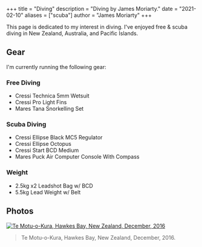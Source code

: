 +++
title = "Diving"
description = "Diving by James Moriarty."
date = "2021-02-10"
aliases = ["scuba"]
author = "James Moriarty"
+++

This page is dedicated to my interest in diving. I've enjoyed free & scuba diving in New Zealand, Australia, and Pacific Islands.

## Gear

I'm currently running the following gear:

### Free Diving

- Cressi Technica 5mm Wetsuit
- Cressi Pro Light Fins
- Mares Tana Snorkelling Set

### Scuba Diving

- Cressi Ellipse Black MC5 Regulator
- Cressi Ellipse Octopus
- Cressi Start BCD Medium
- Mares Puck Air Computer Console With Compass

### Weight

- 2.5kg x2 Leadshot Bag w/ BCD
- 5.5kg Lead Weight w/ Belt

## Photos

[![Te Motu-o-Kura, Hawkes Bay, New Zealand, December, 2016](/images/diving.jpg)](/images/diving.jpg)

> Te Motu-o-Kura, Hawkes Bay, New Zealand, December, 2016.
